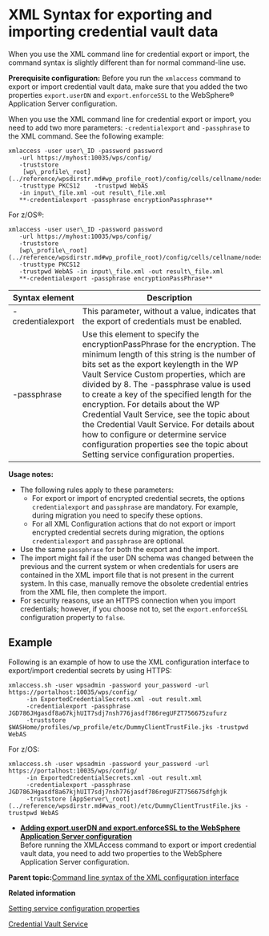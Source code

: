 # XML Syntax for exporting and importing credential vault data

When you use the XML command line for credential export or import, the command syntax is slightly different than for normal command-line use.

**Prerequisite configuration:** Before you run the `xmlaccess` command to export or import credential vault data, make sure that you added the two properties `export.userDN` and `export.enforceSSL` to the WebSphere® Application Server configuration.

When you use the XML command line for credential export or import, you need to add two more parameters: `-credentialexport` and `-passphrase` to the XML command. See the following example:

```
xmlaccess -user user\_ID -password password 
   -url https://myhost:10035/wps/config/ 
   -truststore 
    [wp\_profile\_root](../reference/wpsdirstr.md#wp_profile_root)/config/cells/cellname/nodes/nodename/trust.p12 
   -trusttype PKCS12    -trustpwd WebAS 
   -in input\_file.xml -out result\_file.xml  
   **-credentialexport -passphrase encryptionPassphrase**

```

For z/OS®:

```
xmlaccess -user user\_ID -password password 
   -url https://myhost:10035/wps/config/ 
   -truststore 
   [wp\_profile\_root](../reference/wpsdirstr.md#wp_profile_root)/config/cells/cellname/nodes/nodename/trust.p12 
   -trusttype PKCS12 
   -trustpwd WebAS -in input\_file.xml -out result\_file.xml  
   **-credentialexport -passphrase encryptionPassPhrase**

```

|Syntax element|Description|
|--------------|-----------|
|-credentialexport|This parameter, without a value, indicates that the export of credentials must be enabled.|
|-passphrase|Use this element to specify the encryptionPassPhrase for the encryption. The minimum length of this string is the number of bits set as the export keylength in the WP Vault Service Custom properties, which are divided by 8. The -passphrase value is used to create a key of the specified length for the encryption. For details about the WP Credential Vault Service, see the topic about the Credential Vault Service. For details about how to configure or determine service configuration properties see the topic about Setting service configuration properties.|

**Usage notes:**

-   The following rules apply to these parameters:
    -   For export or import of encrypted credential secrets, the options `credentialexport` and `passphrase` are mandatory. For example, during migration you need to specify these options.
    -   For all XML Configuration actions that do not export or import encrypted credential secrets during migration, the options `credentialexport` and `passphrase` are optional.
-   Use the same `passphrase` for both the export and the import.
-   The import might fail if the user DN schema was changed between the previous and the current system or when credentials for users are contained in the XML import file that is not present in the current system. In this case, manually remove the obsolete credential entries from the XML file, then complete the import.
-   For security reasons, use an HTTPS connection when you import credentials; however, if you choose not to, set the `export.enforceSSL` configuration property to `false`.

## Example

Following is an example of how to use the XML configuration interface to export/import credential secrets by using HTTPS:

```
xmlaccess.sh -user wpsadmin -password your_password -url https://portalhost:10035/wps/config/ 
     -in ExportedCredentialSecrets.xml -out result.xml 
     -credentialexport -passphrase JGD786JHgasdf8a67kjhUIT7sdj7nsh776jasdf786regUFZT756675zufurz
     -truststore $WASHome/profiles/wp_profile/etc/DummyClientTrustFile.jks -trustpwd WebAS

```

For z/OS:

```
xmlaccess.sh -user wpsadmin -password your_password -url https://portalhost:10035/wps/config/ 
     -in ExportedCredentialSecrets.xml -out result.xml 
     -credentialexport -passphrase JGD786JHgasdf8a67kjhUIT7sdj7nsh776jasdf786regUFZT756675dfghjk
     -truststore [AppServer\_root](../reference/wpsdirstr.md#was_root)/etc/DummyClientTrustFile.jks -trustpwd WebAS

```

-   **[Adding export.userDN and export.enforceSSL to the WebSphere Application Server configuration](../admin-system/adxmltsk_cmdln_sntx_crdvlt_prerq.md)**  
Before running the XMLAccess command to export or import credential vault data, you need to add two properties to the WebSphere Application Server configuration.

**Parent topic:**[Command line syntax of the XML configuration interface](../admin-system/adxmltsk_cmdln_syntax.md)

**Related information**  


[Setting service configuration properties](../admin-system/adsetcfg.md)

[Credential Vault Service](../admin-system/srvcfgref_cred_vault.md)

